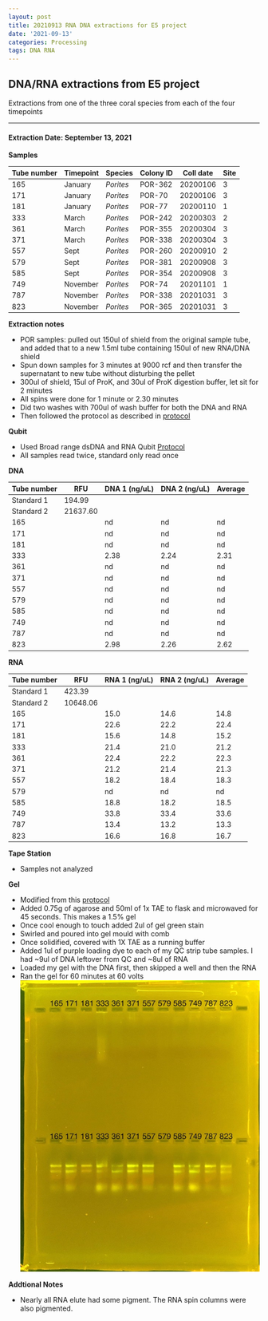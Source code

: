 ```yaml
---
layout: post
title: 20210913 RNA DNA extractions for E5 project
date: '2021-09-13'
categories: Processing
tags: DNA RNA
---
```

## DNA/RNA extractions from E5 project

Extractions from one of the three coral species from each of the four timepoints

---

#### Extraction Date: September 13, 2021 
**Samples**

| Tube number 	| Timepoint	   	| Species	    | Colony ID 	| Coll date		| Site       	|
|-------------	|------------	|-------------	|-------------	|-------------	|-------------	|
| 165		 	| January	 	| *Porites*		| POR-362      	| 20200106   	| 3				|
| 171			| January	 	| *Porites*		| POR-70	    | 20200106		| 3				|
| 181		 	| January	  	| *Porites*		| POR-77    	| 20200110  	| 1				|
| 333		 	| March		 	| *Porites*		| POR-242    	| 20200303   	| 2				|
| 361			| March 		| *Porites*		| POR-355	    | 20200304		| 3				|
| 371		 	| March	  		| *Porites*		| POR-338    	| 20200304  	| 3				|
| 557		 	| Sept		 	| *Porites*		| POR-260    	| 20200910   	| 2				|
| 579			| Sept	 		| *Porites*		| POR-381	    | 20200908		| 3				|
| 585		 	| Sept			| *Porites*		| POR-354	   	| 20200908  	| 3				|
| 749		 	| November		| *Porites*		| POR-74	   	| 20201101   	| 1				|
| 787			| November	 	| *Porites*		| POR-338	    | 20201031		| 3				|
| 823		 	| November	  	| *Porites*		| POR-365   	| 20201031  	| 3				|

**Extraction notes**
 - POR samples: pulled out 150ul of shield from the original sample tube, and added that to a new 1.5ml tube containing 150ul of new RNA/DNA shield 
 - Spun down samples for 3 minutes at 9000 rcf and then transfer the supernatant to new tube without disturbing the pellet
 - 300ul of shield, 15ul of ProK, and 30ul of ProK digestion buffer, let sit for 2 minutes
 - All spins were done for 1 minute or 2.30 minutes
 - Did two washes with 700ul of wash buffer for both the DNA and RNA
 - Then followed the protocol as described in [protocol](https://github.com/emmastrand/EmmaStrand_Notebook/blob/master/_posts/2019-05-31-Zymo-Duet-RNA-DNA-Extraction-Protocol.md)


**Qubit**
 - Used Broad range dsDNA and RNA Qubit [Protocol](https://meschedl.github.io/MESPutnam_Open_Lab_Notebook/Qubit-Protocol/)
 - All samples read twice, standard only read once
 
**DNA**

| Tube number 	| RFU		   	| DNA 1 (ng/uL) | DNA 2 (ng/uL) | Average     	|
|-------------	|------------	|-------------	|-------------	|-------------	|
| Standard 1  	| 194.99	 	| 		      	| 		      	|	         	|
| Standard 2 	| 21637.60	 	| 		    	| 		    	| 	        	|
| 165		 	|		     	| nd	     	| nd	     	| nd        	|
| 171		 	| 			   	| nd	      	| nd        	| nd         	|
| 181		  	|		     	| nd        	| nd        	| nd        	|
| 333		 	| 			   	| 2.38        	| 2.24        	| 2.31        	|
| 361		  	|		     	| nd	       	| nd         	| nd        	|
| 371		 	| 			   	| nd        	| nd        	| nd         	|
| 557		  	|		     	| nd	       	| nd        	| nd        	|
| 579		 	| 			   	| nd        	| nd         	| nd        	|
| 585		  	|		     	| nd        	| nd         	| nd         	|
| 749		 	| 			   	| nd        	| nd         	| nd        	|
| 787		  	|		     	| nd        	| nd         	| nd        	|
| 823		 	| 			   	| 2.98        	| 2.26         	| 2.62        	|


**RNA**


| Tube number 	| RFU		   	| RNA 1 (ng/uL) | RNA 2 (ng/uL) | Average     	|
|-------------	|------------	|-------------	|-------------	|-------------	|
| Standard 1  	| 423.39	 	| 		      	| 		      	|	         	|
| Standard 2 	| 10648.06	 	| 		    	| 		    	| 	        	|
| 165		 	|		     	| 15.0	     	| 14.6	     	| 14.8        	|
| 171		 	| 			   	| 22.6        	| 22.2         	| 22.4         	|
| 181		  	|		     	| 15.6      	| 14.8        	| 15.2        	|
| 333		 	| 			   	| 21.4        	| 21.0         	| 21.2        	|
| 361		  	|		     	| 22.4       	| 22.2         	| 22.3        	|
| 371		 	| 			   	| 21.2        	| 21.4        	| 21.3         	|
| 557		  	|		     	| 18.2       	| 18.4        	| 18.3       	|
| 579		 	| 			   	| nd        	| nd         	| nd        	|
| 585		  	|		     	| 18.8        	| 18.2         	| 18.5         	|
| 749		 	| 			   	| 33.8        	| 33.4         	| 33.6        	|
| 787		  	|		     	| 13.4        	| 13.2         	| 13.3        	|
| 823		 	| 			   	| 16.6        	| 16.8         	| 16.7        	|


**Tape Station**
 - Samples not analyzed

**Gel**
 - Modified from this [protocol](https://meschedl.github.io/MESPutnam_Open_Lab_Notebook/Gel-Protocol/)
 - Added 0.75g of agarose and 50ml of 1x TAE to flask and microwaved for 45 seconds. This makes a 1.5% gel
 - Once cool enough to touch added 2ul of gel green stain
 - Swirled and poured into gel mould with comb
 - Once solidified, covered with 1X TAE as a running buffer
 - Added 1ul of purple loading dye to each of my QC strip tube samples. I had ~9ul of DNA leftover from QC and ~8ul of RNA
 - Loaded my gel with the DNA first, then skipped a well and then the RNA
 - Ran the gel for 60 minutes at 60 volts
 ![20210913_gel.jpg](https://github.com/Kterpis/Putnam_Lab_Notebook/blob/master/images/gels/20210913_gel.jpg?raw=true)
 
 **Addtional Notes**
  - Nearly all RNA elute had some pigment. The RNA spin columns were also pigmented. 
